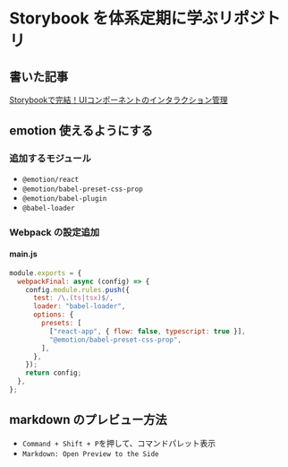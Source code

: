 # Storybook を体系定期に学ぶリポジトリ
  
## 書いた記事
[Storybookで完結！UIコンポーネントのインタラクション管理](https://qiita.com/dia/items/3b984afec9a51cc803d1)

## emotion 使えるようにする

### 追加するモジュール

- `@emotion/react`
- `@emotion/babel-preset-css-prop`
- `@emotion/babel-plugin`
- `@babel-loader`

### Webpack の設定追加

#### main.js

```js
module.exports = {
  webpackFinal: async (config) => {
    config.module.rules.push({
      test: /\.(ts|tsx)$/,
      loader: "babel-loader",
      options: {
        presets: [
          ["react-app", { flow: false, typescript: true }],
          "@emotion/babel-preset-css-prop",
        ],
      },
    });
    return config;
  },
};
```

## markdown のプレビュー方法

- `Command + Shift + P`を押して、コマンドパレット表示
- `Markdown: Open Preview to the Side`
